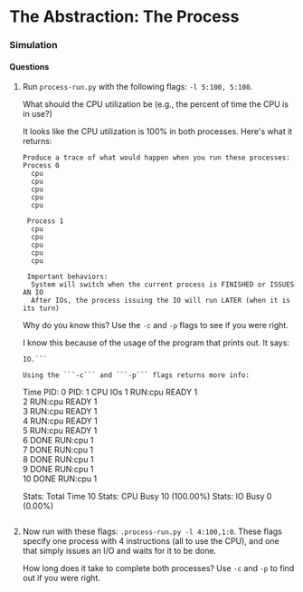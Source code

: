 # The Abstraction: The Process  

### Simulation  

#### Questions  
1. Run ```process-run.py``` with the following flags: ```-l 5:100, 5:100```.  
   
   What should the CPU utilization be (e.g., the percent of time the CPU is in
   use?) 
   
   It looks like the CPU utilization is 100% in both processes. Here's what it
   returns:  
   ```
   Produce a trace of what would happen when you run these processes:
   Process 0
     cpu
	 cpu
	 cpu
	 cpu
	 cpu

	Process 1
	 cpu
	 cpu
	 cpu
	 cpu
	 cpu

	Important behaviors:
	 System will switch when the current process is FINISHED or ISSUES AN IO
	 After IOs, the process issuing the IO will run LATER (when it is its turn)
   ```  

   Why do you know this? Use the ```-c``` and ```-p``` flags to see if you
   were right.  

   I know this because of the usage of the program that prints out. It says:  

   ```Must be number <x:y>...Y is the percent change that an instruction is CPU not
   IO.```  

   Using the ```-c``` and ```-p``` flags returns more info:  

   ```
   Time    PID: 0    PID: 1       CPU       IOs
     1    RUN:cpu     READY         1          
	 2    RUN:cpu     READY         1          
     3    RUN:cpu     READY         1          
	 4    RUN:cpu     READY         1          
	 5    RUN:cpu     READY         1          
     6       DONE   RUN:cpu         1          
	 7       DONE   RUN:cpu         1          
	 8       DONE   RUN:cpu         1          
	 9       DONE   RUN:cpu         1          
	10       DONE   RUN:cpu         1          

   Stats: Total Time 10
   Stats: CPU Busy 10 (100.00%)
   Stats: IO Busy  0 (0.00%)
   ```  

2. Now run with these flags: ```.process-run.py -l 4:100,1:0```. These flags
   specify one process with 4 instructions (all to use the CPU), and one that
   simply issues an I/O and waits for it to be done.  

   How long does it take to complete both processes? Use ```-c``` and ```-p```
   to find out if you were right.  





